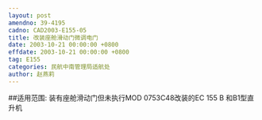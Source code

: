 ```yaml
---
layout: post
amendno: 39-4195
cadno: CAD2003-E155-05
title: 改装座舱滑动门微调电门
date: 2003-10-21 00:00:00 +0800
effdate: 2003-10-21 00:00:00 +0800
tag: E155
categories: 民航中南管理局适航处
author: 赵燕莉
---
```


##适用范围:
装有座舱滑动门但未执行MOD 0753C48改装的EC 155 B 和B1型直升机

